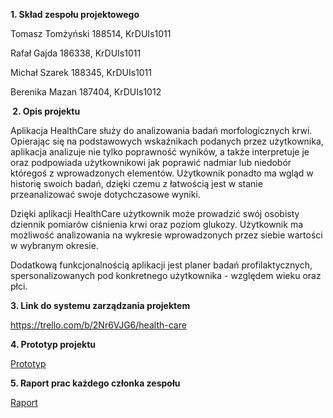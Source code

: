 <p><strong>1. Skład zespołu projektowego</strong></p>
<p> Tomasz Tomżyński 188514, KrDUIs1011</p>
<p> Rafał Gajda 186338, KrDUIs1011</p>
<p> Michał Szarek 188345, KrDUIs1011</p>
<p> Berenika Mazan 187404, KrDUIs1012</p>
<p><strong>&nbsp;2. Opis projektu</strong></p>
<p> Aplikacja HealthCare służy do analizowania badań morfologicznych krwi. Opierając się na podstawowych wskaźnikach podanych przez użytkownika, aplikacja analizuje nie tylko poprawność wynik&oacute;w, a także interpretuje je oraz podpowiada użytkownikowi jak poprawić nadmiar lub niedob&oacute;r kt&oacute;regoś z wprowadzonych element&oacute;w. Użytkownik ponadto ma wgląd w historię swoich badań, dzięki czemu z łatwością jest w stanie przeanalizować swoje dotychczasowe wyniki.</p>
<p> Dzięki aplikacji HealthCare użytkownik może prowadzić swój osobisty dziennik pomiar&oacute;w ciśnienia krwi oraz poziom glukozy. Użytkownik ma możliwość analizowania na wykresie wprowadzonych przez siebie wartości w wybranym okresie.</p>
<p> Dodatkową funkcjonalnością aplikacji jest planer badań profilaktycznych, spersonalizowanych pod konkretnego użytkownika - względem wieku oraz płci.</p>
<p><strong>3. Link do systemu zarządzania projektem</strong></p>
<p><a href="https://trello.com/b/2Nr6VJG6/health-care">https://trello.com/b/2Nr6VJG6/health-care</a></p>
<p><strong>4. Prototyp projektu</strong></p>
</p><a href="https://xd.adobe.com/view/2d9159fb-d03b-408d-8986-a49be029cbae/screen/6bb91080-a940-410e-adbc-5c90a4ff8787/Planer">Prototyp</a></p>
<p><strong>5. Raport prac każdego członka zespołu</strong></p>
<a href="https://docs.google.com/spreadsheets/d/1qOhok0YBvTGgU9gzjvHNot3KdCo1VNadxMJoIbUK3xI/edit?usp=sharing">Raport</a>

